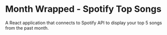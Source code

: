 # Month Wrapped - Spotify Top Songs

A React application that connects to Spotify API to display your top 5 songs from the past month.
